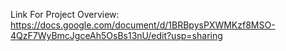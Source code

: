 Link For Project Overview:
https://docs.google.com/document/d/1BRBpysPXWMKzf8MSO-4QzF7WyBmcJgceAh5OsBs13nU/edit?usp=sharing
